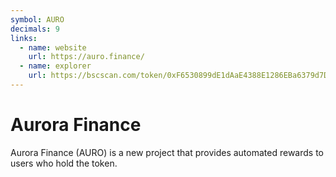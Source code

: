 ```yaml
---
symbol: AURO
decimals: 9
links:
  - name: website
    url: https://auro.finance/
  - name: explorer
    url: https://bscscan.com/token/0xF6530899dE1dAaE4388E1286EBa6379d7DDf9c8F
---
```


# Aurora Finance

Aurora Finance (AURO) is a new project that provides automated rewards to users who hold the token.
